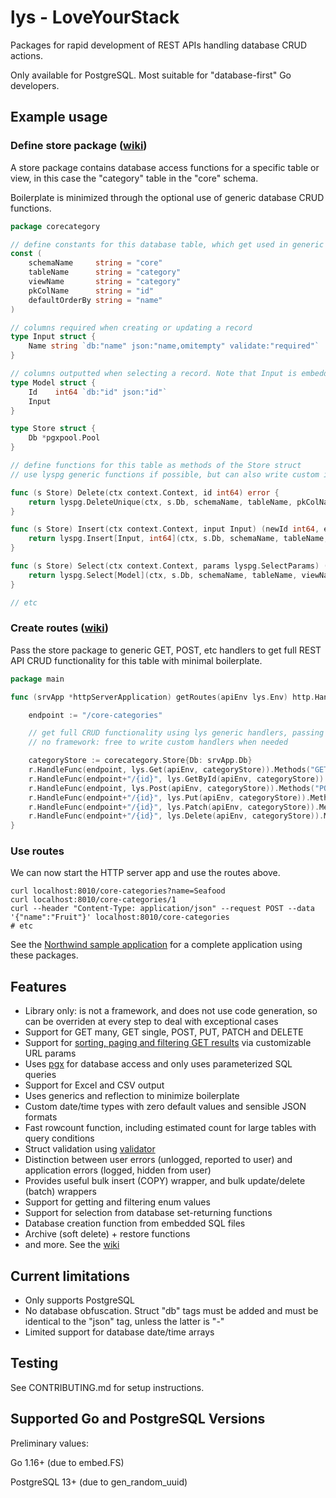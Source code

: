 # lys - LoveYourStack

Packages for rapid development of REST APIs handling database CRUD actions.

Only available for PostgreSQL. Most suitable for "database-first" Go developers.

## Example usage

### Define store package ([wiki](https://github.com/loveyourstack/lys/wiki/Creating-stores))

A store package contains database access functions for a specific table or view, in this case the "category" table in the "core" schema.

Boilerplate is minimized through the optional use of generic database CRUD functions.

```go
package corecategory

// define constants for this database table, which get used in generic database functions below
const (
	schemaName     string = "core"
	tableName      string = "category"
	viewName       string = "category"
	pkColName      string = "id"
	defaultOrderBy string = "name"
)

// columns required when creating or updating a record
type Input struct {
	Name string `db:"name" json:"name,omitempty" validate:"required"`
}

// columns outputted when selecting a record. Note that Input is embedded
type Model struct {
	Id    int64 `db:"id" json:"id"`
	Input
}

type Store struct {
	Db *pgxpool.Pool
}

// define functions for this table as methods of the Store struct
// use lyspg generic functions if possible, but can also write custom implementations

func (s Store) Delete(ctx context.Context, id int64) error {
	return lyspg.DeleteUnique(ctx, s.Db, schemaName, tableName, pkColName, id)
}

func (s Store) Insert(ctx context.Context, input Input) (newId int64, err error) {
	return lyspg.Insert[Input, int64](ctx, s.Db, schemaName, tableName, pkColName, input)
}

func (s Store) Select(ctx context.Context, params lyspg.SelectParams) (items []Model, unpagedCount lyspg.TotalCount, err error) {
	return lyspg.Select[Model](ctx, s.Db, schemaName, tableName, viewName, defaultOrderBy, gDbTags, params)
}

// etc

```

### Create routes ([wiki](https://github.com/loveyourstack/lys/wiki/Creating-routes))

Pass the store package to generic GET, POST, etc handlers to get full REST API CRUD functionality for this table with minimal boilerplate.

```go
package main

func (srvApp *httpServerApplication) getRoutes(apiEnv lys.Env) http.Handler {

	endpoint := "/core-categories"

	// get full CRUD functionality using lys generic handlers, passing the store defined above
	// no framework: free to write custom handlers when needed

	categoryStore := corecategory.Store{Db: srvApp.Db}
	r.HandleFunc(endpoint, lys.Get(apiEnv, categoryStore)).Methods("GET")
	r.HandleFunc(endpoint+"/{id}", lys.GetById(apiEnv, categoryStore)).Methods("GET")
	r.HandleFunc(endpoint, lys.Post(apiEnv, categoryStore)).Methods("POST")
	r.HandleFunc(endpoint+"/{id}", lys.Put(apiEnv, categoryStore)).Methods("PUT")
	r.HandleFunc(endpoint+"/{id}", lys.Patch(apiEnv, categoryStore)).Methods("PATCH")
	r.HandleFunc(endpoint+"/{id}", lys.Delete(apiEnv, categoryStore)).Methods("DELETE")
}

```

### Use routes

We can now start the HTTP server app and use the routes above.

```console
curl localhost:8010/core-categories?name=Seafood
curl localhost:8010/core-categories/1
curl --header "Content-Type: application/json" --request POST --data '{"name":"Fruit"}' localhost:8010/core-categories
# etc
```

See the [Northwind sample application](https://github.com/loveyourstack/northwind) for a complete application using these packages.

## Features

* Library only: is not a framework, and does not use code generation, so can be overriden at every step to deal with exceptional cases
* Support for GET many, GET single, POST, PUT, PATCH and DELETE
* Support for [sorting, paging and filtering GET results](https://github.com/loveyourstack/lys/wiki/GET-request-URL-parameters) via customizable URL params
* Uses [pgx](https://github.com/jackc/pgx/) for database access and only uses parameterized SQL queries
* Support for Excel and CSV output
* Uses generics and reflection to minimize boilerplate
* Custom date/time types with zero default values and sensible JSON formats
* Fast rowcount function, including estimated count for large tables with query conditions
* Struct validation using [validator](https://github.com/go-playground/validator)
* Distinction between user errors (unlogged, reported to user) and application errors (logged, hidden from user)
* Provides useful bulk insert (COPY) wrapper, and bulk update/delete (batch) wrappers
* Support for getting and filtering enum values
* Support for selection from database set-returning functions
* Database creation function from embedded SQL files
* Archive (soft delete) + restore functions
* and more. See the [wiki](https://github.com/loveyourstack/lys/wiki)

## Current limitations

* Only supports PostgreSQL
* No database obfuscation. Struct "db" tags must be added and must be identical to the "json" tag, unless the latter is "-"
* Limited support for database date/time arrays

## Testing

See CONTRIBUTING.md for setup instructions.

## Supported Go and PostgreSQL Versions

Preliminary values:

Go 1.16+ (due to embed.FS)

PostgreSQL 13+ (due to gen_random_uuid)